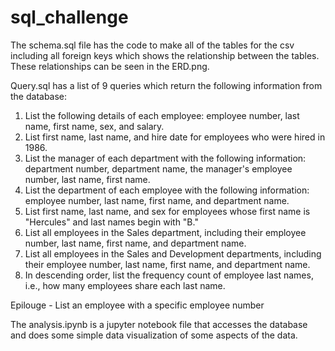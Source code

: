 # sql_challenge
The schema.sql file has the code to make all of the tables for the csv including all foreign keys which shows the relationship between the tables. These relationships can be seen in the ERD.png.

Query.sql has a list of 9 queries which return the following information from the database:
  1. List the following details of each employee: employee number, last name, first name, sex, and salary.
  2. List first name, last name, and hire date for employees who were hired in 1986.
  3. List the manager of each department with the following information: department number, department name, the manager's employee number, last name, first name.
  4. List the department of each employee with the following information: employee number, last name, first name, and department name.
  5. List first name, last name, and sex for employees whose first name is "Hercules" and last names begin with "B."
  6. List all employees in the Sales department, including their employee number, last name, first name, and department name.
  7. List all employees in the Sales and Development departments, including their employee number, last name, first name, and department name.
  8. In descending order, list the frequency count of employee last names, i.e., how many employees share each last name.
  
  Epilouge - List an employee with a specific employee number

The analysis.ipynb is a jupyter notebook file that accesses the database and does some simple data visualization of some aspects of the data.
